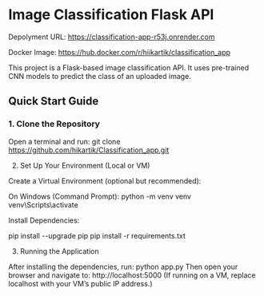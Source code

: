 # Image Classification Flask API

Depolyment URL: https://classification-app-r53j.onrender.com

Docker Image: https://hub.docker.com/r/hiikartik/classification_app


This project is a Flask-based image classification API. It uses pre-trained CNN models to predict the class of an uploaded image.

## Quick Start Guide

### 1. Clone the Repository

Open a terminal and run:
git clone https://github.com/hikartik/Classification_app.git


2. Set Up Your Environment (Local or VM)

Create a Virtual Environment (optional but recommended):

On Windows (Command Prompt):
python -m venv venv
venv\Scripts\activate

Install Dependencies:

pip install --upgrade pip
pip install -r requirements.txt


3. Running the Application

After installing the dependencies, run:
python app.py
Then open your browser and navigate to:
http://localhost:5000
(If running on a VM, replace localhost with your VM’s public IP address.)



